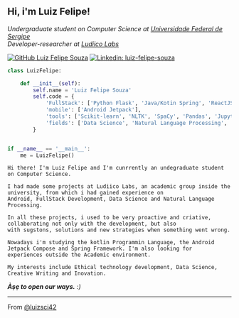 <h2>
Hi, i'm Luiz Felipe!
<!--
<img src="https://media.giphy.com/media/mGcNjsfWAjY5AEZNw6/giphy.gif" width="50">
-->
</h2>
<!--
<img align='right' src="https://media.giphy.com/media/ieyl9zmCjO4b4t6qoY/giphy.gif" width="230">
-->
<p><em>Undergraduate student on Computer Science at <a href="http://www.ufs.br/">Universidade Federal de Sergipe</a>
<!--
<img src="https://media.giphy.com/media/fYSnHlufseco8Fh93Z/giphy.gif" width="30">
-->
</br>Developer-researcher at <a href="https://github.com/ludii-co">Ludiico Labs</a>
<!--
<img src="https://media.giphy.com/media/WUlplcMpOCEmTGBtBW/giphy.gif" width="30"> 
-->
</em></p>

[![GitHub Luiz Felipe Souza](https://img.shields.io/github/followers/luizsci42?style=social)](https://github.com/luizsci42)
[![Linkedin: luiz-felipe-souza](https://img.shields.io/badge/linkedin-luizsci42-blue)](https://www.linkedin.com/in/luizsci42/)

<!-- 
### <img src="https://media.giphy.com/media/VgCDAzcKvsR6OM0uWg/giphy.gif" width="50"> A little more about me...  

-->
```python
class LuizFelipe:

    def __init__(self):
        self.name = 'Luiz Felipe Souza'
        self.code = {
            'FullStack': ['Python Flask', 'Java/Kotin Spring', 'ReactJS', 'NodeJS'],
            'mobile': ['Android Jetpack'],
            'tools': ['Scikit-learn', 'NLTK', 'SpaCy', 'Pandas', 'Jupyter Notebook','Git & GitHub'],
            'fields': ['Data Science', 'Natural Language Processing', 'FullStack development', 'Android development']
        }


if __name__ == '__main__':
    me = LuizFelipe()


```
<!--
<img src="https://media.giphy.com/media/LnQjpWaON8nhr21vNW/giphy.gif" width="60">
-->

    Hi there! I'm Luiz Felipe and I'm cunrrently an undegraduate student on Computer Science. 
    
    I had made some projects at Ludiico Labs, an academic group inside the university, from which i had gained experience on
    Android, FullStack Development, Data Science and Natural Language Processing.
    
    In all these projects, i used to be very proactive and criative, collaborating not only with the development, but also
    with sugstons, solutions and new strategies when something went wrong.
    
    Nowadays i'm studying the kotlin Programmin Language, the Android Jetpack Compose and Spring Framework. I'm also looking for
    experiences outside the Academic environment.
        
    My interests include Ethical technology development, Data Science, Creative Writing and Inovation.
    
    
<em>
    <b>Àṣẹ to open our ways.</b> :)
</em>

---

From [@luizsci42](https://github.com/luizsci42)
